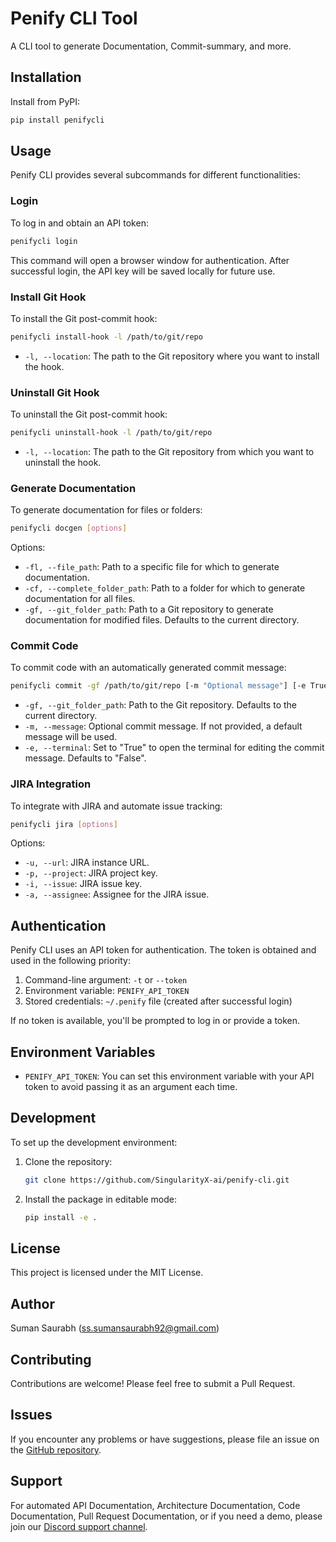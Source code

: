 # Penify CLI Tool

A CLI tool to generate Documentation, Commit-summary, and more.

## Installation

Install from PyPI:

```bash
pip install penifycli
```

## Usage

Penify CLI provides several subcommands for different functionalities:

### Login

To log in and obtain an API token:

```bash
penifycli login
```

This command will open a browser window for authentication. After successful login, the API key will be saved locally for future use.

### Install Git Hook

To install the Git post-commit hook:

```bash
penifycli install-hook -l /path/to/git/repo
```

- `-l, --location`: The path to the Git repository where you want to install the hook.

### Uninstall Git Hook

To uninstall the Git post-commit hook:

```bash
penifycli uninstall-hook -l /path/to/git/repo
```

- `-l, --location`: The path to the Git repository from which you want to uninstall the hook.

### Generate Documentation

To generate documentation for files or folders:

```bash
penifycli docgen [options]
```

Options:
- `-fl, --file_path`: Path to a specific file for which to generate documentation.
- `-cf, --complete_folder_path`: Path to a folder for which to generate documentation for all files.
- `-gf, --git_folder_path`: Path to a Git repository to generate documentation for modified files. Defaults to the current directory.

### Commit Code

To commit code with an automatically generated commit message:

```bash
penifycli commit -gf /path/to/git/repo [-m "Optional message"] [-e True/False]
```

- `-gf, --git_folder_path`: Path to the Git repository. Defaults to the current directory.
- `-m, --message`: Optional commit message. If not provided, a default message will be used.
- `-e, --terminal`: Set to "True" to open the terminal for editing the commit message. Defaults to "False".

### JIRA Integration

To integrate with JIRA and automate issue tracking:

```bash
penifycli jira [options]
```

Options:
- `-u, --url`: JIRA instance URL.
- `-p, --project`: JIRA project key.
- `-i, --issue`: JIRA issue key.
- `-a, --assignee`: Assignee for the JIRA issue.

## Authentication

Penify CLI uses an API token for authentication. The token is obtained and used in the following priority:

1. Command-line argument: `-t` or `--token`
2. Environment variable: `PENIFY_API_TOKEN`
3. Stored credentials: `~/.penify` file (created after successful login)

If no token is available, you'll be prompted to log in or provide a token.

## Environment Variables

- `PENIFY_API_TOKEN`: You can set this environment variable with your API token to avoid passing it as an argument each time.

## Development

To set up the development environment:

1. Clone the repository:
   ```bash
   git clone https://github.com/SingularityX-ai/penify-cli.git
   ```

2. Install the package in editable mode:
   ```bash
   pip install -e .
   ```

## License

This project is licensed under the MIT License.

## Author

Suman Saurabh (ss.sumansaurabh92@gmail.com)

## Contributing

Contributions are welcome! Please feel free to submit a Pull Request.

## Issues

If you encounter any problems or have suggestions, please file an issue on the [GitHub repository](https://github.com/SingularityX-ai/penifycli/issues).

## Support

For automated API Documentation, Architecture Documentation, Code Documentation, Pull Request Documentation, or if you need a demo, please join our [Discord support channel](https://discord.gg/wqrc8JeV).